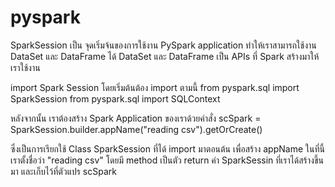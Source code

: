 # pyspark

SparkSession เป็น จุดเริ่มจ้นของการใช้งาน PySpark application ทำให้เราสามารถใช้งาน DataSet และ DataFrame ได้
DataSet และ DataFrame เป็น APIs ที่ Spark สร้างมาให้เราใช้งาน

import Spark Session โดยเริ่มต้นต้อง import ตามนี้
from pyspark.sql import SparkSession
from pyspark.sql import SQLContext

หลังจากนั้น เราต้องสร้าง Spark Application ของเราด้วยคำสั่ง
scSpark = SparkSession.builder.appName("reading csv").getOrCreate()

ซึ่งเป็นการเรียกใช้ Class SparkSession ที่ได้ import มาตอนต้น เพื่อสร้าง  appName ในที่นี้เราตั้งชื่อว่า "reading csv"
โดยมี method เป็นตัว return ค่า SparkSessin ที่เราได้สร้างขึ้นมา และเก็บไว้ที่ตัวแปร scSpark



